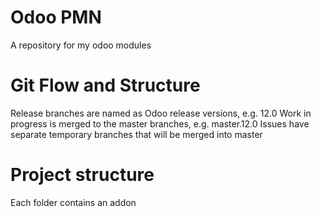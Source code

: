 # Odoo PMN
A repository for my odoo modules

# Git Flow and Structure
Release branches are named as Odoo release versions, e.g. 12.0
Work in progress is merged to the master branches, e.g. master.12.0
Issues have separate temporary branches that will be merged into master

# Project structure
Each folder contains an addon
